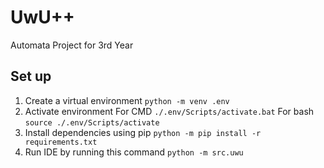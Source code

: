 # UwU++

Automata Project for 3rd Year

## Set up

1. Create a virtual environment `python -m venv .env`
2. Activate environment For CMD `./.env/Scripts/activate.bat` For bash `source ./.env/Scripts/activate`
3. Install dependencies using pip `python -m pip install -r requirements.txt`
4. Run IDE by running this command `python -m src.uwu`
